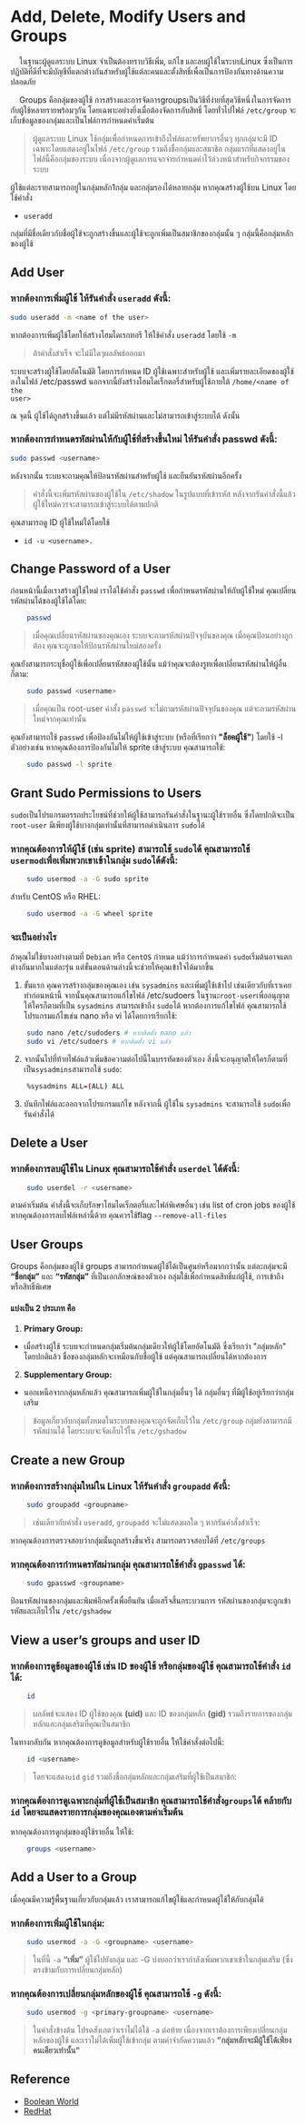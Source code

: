 
# Add, Delete, Modify Users and Groups

&nbsp;&nbsp;&nbsp;&nbsp;ในฐานะผู้ดูแลระบบ Linux จำเป็นต้องทราบวิธีเพิ่ม, แก้ไข และลบผู้ใช้ในระบบLinux ซึ่งเป็นการปฏิบัติที่ดีที่จะมีบัญชีที่แตกต่างกันสำหรับผู้ใช้แต่ละคนและตั้งสิทธิ์เพื่อเป็นการป้องกันทางด้านความปลอดภัย


&nbsp;&nbsp;&nbsp;&nbsp;Groups คือกลุ่มของผู้ใช้ การสร้างและการจัดการgroupsเป็นวิธีที่ง่ายที่สุดวิธีหนึ่งในการจัดการกับผู้ใช้หลายรายพร้อมๆกัน โดยเฉพาะอย่างยิ่งเมื่อต้องจัดการกับสิทธิ์ โดยทั่วไปไฟล์ <code>/etc/group</code> จะเก็บข้อมูลของกลุ่มและเป็นไฟล์การกำหนดค่าเริ่มต้น

>ผู้ดูแลระบบ Linux ใช้กลุ่มเพื่อกำหนดการเข้าถึงไฟล์และทรัพยากรอื่นๆ ทุกกลุ่มจะมี ID เฉพาะโดยแสดงอยู่ในไฟล์ <code>/etc/group</code> รวมถึงชื่อกลุ่มและสมาชิก กลุ่มแรกที่แสดงอยู่ในไฟล์นี้คือกลุ่มของระบบ เนื่องจากผู้ดูแลการแจกจ่ายกำหนดค่าไว้ล่วงหน้าสำหรับกิจกรรมของระบบ


ผู้ใช้แต่ละรายสามารถอยู่ในกลุ่มหลัก1กลุ่ม และกลุ่มรองได้หลายกลุ่ม หากคุณสร้างผู้ใช้บน Linux โดยใช้คำสั่ง 
- <code>useradd</code>

กลุ่มที่มีชื่อเดียวกับชื่อผู้ใช้จะถูกสร้างขึ้นและผู้ใช้จะถูกเพิ่มเป็นสมาชิกของกลุ่มนั้น ๆ กลุ่มนี้คือกลุ่มหลักของผู้ใช้

## Add User

### หากต้องการเพิ่มผู้ใช้ ให้รันคำสั่ง <code>useradd</code> ดังนี้:<br>
```bash
sudo useradd -m <name of the user>
```
หากต้องการเพิ่มผู้ใช้โดยให้สร้างโฮมไดเรกทอรี ให้ใช้คำสั่ง <code>useradd</code> โดยใช้ <code>-m</code>

>ถ้าคำสั่งสำเร็จ จะไม่มีใดๆผลลัพธ์ออกมา

ระบบจะสร้างผู้ใช้โดยอัตโนมัติ โดยการกำหนด ID ผู้ใช้เฉพาะสำหรับผู้ใช้ และเพิ่มรายละเอียดของผู้ใช้ลงในไฟล์ /etc/passwd นอกจากนี้ยังสร้างโฮมไดเร็กตอรี่สำหรับผู้ใช้ภายใต้ <code>/home/<name of the user\></code>

ณ จุดนี้ ผู้ใช้ได้ถูกสร้างขึ้นแล้ว แต่ไม่มีรหัสผ่านและไม่สามารถเข้าสู่ระบบได้ ดังนั้น 

### หากต้องการกำหนดรหัสผ่านให้กับผู้ใช้ที่สร้างขึ้นใหม่ ให้รันคำสั่ง passwd ดังนี้:
```bash
sudo passwd <username>
```
หลังจากนั้น ระบบจะถามคุณให้ป้อนรหัสผ่านสำหรับผู้ใช้ และยืนยันรหัสผ่านอีกครั้ง

>คำสั่งนี้จะเพิ่มรหัสผ่านของผู้ใช้ใน <code>/etc/shadow</code> ในรูปแบบที่เข้ารหัส หลังจากรันคำสั่งนี้แล้ว ผู้ใช้ใหม่ควรจะสามารถเข้าสู่ระบบได้ตามปกติ

คุณสามารถดู ID ผู้ใช้ใหม่ได้โดยใช้ 
- <code>id -u \<username\>.</code>

## Change Password of a User

ก่อนหน้านี้เมื่อเราสร้างผู้ใช้ใหม่ เราได้ใช้คำสั่ง <code>passwd</code> เพื่อกำหนดรหัสผ่านให้กับผู้ใช้ใหม่ คุณเปลี่ยนรหัสผ่านได้ของผู้ใช้ได้โดย:  
```bash
    passwd
```
>เมื่อคุณเปลี่ยนรหัสผ่านของคุณเอง ระบบจะถามรหัสผ่านปัจจุบันของคุณ เมื่อคุณป้อนอย่างถูกต้อง คุณจะถูกขอให้ป้อนรหัสผ่านใหม่สองครั้ง

คุณยังสามารถระบุชื่อผู้ใช้เพื่อเปลี่ยนรหัสของผู้ใช้นั้น แม้ว่าคุณจะต้องรูทเพื่อเปลี่ยนรหัสผ่านให้ผู้อื่นก็ตาม:
```bash
    sudo passwd <username>
```

>เมื่อคุณเป็น root-user คำสั้ง <code>passwd</code> จะไม่ถามรหัสผ่านปัจจุบันของคุณ แต่จะถามรหัสผ่านใหม่จากคุณเท่านั้น

คุณยังสามารถใช้ <code>passwd</code> เพื่อป้องกันไม่ให้ผู้ใช้เข้าสู่ระบบ (หรือที่เรียกว่า <strong>"ล็อคผู้ใช้"</strong>) โดยใช้ -l ตัวอย่างเช่น หากคุณต้องการป้องกันไม่ให้ sprite เข้าสู่ระบบ คุณสามารถใช้:
```bash
    sudo passwd -l sprite
```

## Grant Sudo Permissions to Users

<code>sudo</code>เป็นโปรแกรมอรรถประโยชน์ที่ช่วยให้ผู้ใช้สามารถรันคำสั่งในฐานะผู้ใช้รายอื่น ซึ่งโดยปกติจะเป็น <code>root-user</code> มีเพียงผู้ใช้บางกลุ่มเท่านั้นที่สามารถดำเนินการ <code>sudo</code>ได้

### หากคุณต้องการให้ผู้ใช้ (เช่น sprite) สามารถใช้ <code>sudo</code>ได้ คุณสามารถใช้ <code>usermod</code>เพื่อเพิ่มพวกเขาเข้าในกลุ่ม <code>sudo</code>ได้ดังนี้:
```bash
    sudo usermod -a -G sudo sprite
```

สำหรับ CentOS หรือ RHEL:
```bash
    sudo usermod -a -G wheel sprite
```

### จะเป็นอย่างไร
ถ้าคุณไม่ใช้บางอย่างตามที่ <code>Debian</code> หรือ <code>CentOS</code> กำหนด แม้ว่าการกำหนดค่า <code>sudo</code>เริ่มต้นอาจแตกต่างกันมากในแต่ละรุ่น แต่ขั้นตอนด้านล่างนี้จะช่วยให้คุณเข้าใจได้มากขึ้น

1. ขั้นแรก คุณควรสร้างกลุ่มของคุณเอง เช่น <code>sysadmins</code> และเพิ่มผู้ใช้เข้าไป เช่นเดียวกับที่เราเคยทำก่อนหน้านี้ จากนั้นคุณสามารถแก้ไขไฟล์ /etc/sudoers ในฐานะ<code>root-user</code>เพื่ออนุญาตให้ใครก็ตามที่เป็น <code>sysadmins</code> สามารถเข้าถึง <code>sudo</code>ได้ หากต้องการแก้ไขไฟล์ คุณสามารถใช้โปรแกรมแก้ไขเช่น nano หรือ vi ได้โดยการเรียกใช้:
```bash
    sudo nano /etc/sudoders # หากติดตั้ง nano แล้ว
    sudo vi /etc/sudoers # หากติดตั้ง vi แล้ว
```
2. จากนั้นไปที่ท้ายไฟล์แล้วเพิ่มข้อความต่อไปนี้ในบรรทัดของตัวเอง สิ่งนี้จะอนุญาตให้ใครก็ตามที่เป็น<code>sysadmins</code>สามารถใช้ <code>sudo</code>:
```bash
    %sysadmins ALL=(ALL) ALL
```
3. บันทึกไฟล์และออกจากโปรแกรมแก้ไข หลังจากนี้ ผู้ใช้ใน <code>sysadmins</code> จะสามารถใช้ <code>sudo</code>เพื่อรันคำสั่งได้

## Delete a User

### หากต้องการลบผู้ใช้ใน Linux คุณสามารถใช้คำสั่ง <code>userdel</code> ได้ดังนี้:
```bash
    sudo userdel -r <username>
```
ตามค่าเริ่มต้น คำสั่งนี้จะเก็บรักษาโฮมไดเร็กตอรี่และไฟล์พิเศษอื่นๆ เช่น list of cron jobs ของผู้ใช้ หากคุณต้องการลบไฟล์เหล่านี้ด้วย คุณควรใช้flag     <code>--remove-all-files</code>


## User Groups

Groups คือกลุ่มของผู้ใช้ groups สามารถกำหนดผู้ใช้ได้เป็นศูนย์หรือมากกว่านั้น แต่ละกลุ่มจะมี <strong>“ชื่อกลุ่ม”</strong> และ <strong>“รหัสกลุ่ม”</strong> ที่เป็นเอกลักษณ์ของตัวเอง กลุ่มใช้เพื่อกำหนดสิทธิ์แก่ผู้ใช้, การเข้าถึง หรือสิทธิ์พิเศษ

#### แบ่งเป็น 2 ประเภท คือ

1. <strong>Primary Group:</strong> 
 - เมื่อสร้างผู้ใช้ ระบบจะกำหนดกลุ่มเริ่มต้นกลุ่มเดียวให้ผู้ใช้โดยอัตโนมัติ ซึ่งเรียกว่า "กลุ่มหลัก" โดยปกติแล้ว ชื่อของกลุ่มหลักจะเหมือนกับชื่อผู้ใช้ แต่คุณสามารถเปลี่ยนได้หากต้องการ

2. <strong>Supplementary Group:</strong>
- นอกเหนือจากกลุ่มหลักแล้ว คุณสามารถเพิ่มผู้ใช้ในกลุ่มอื่นๆ ได้ กลุ่มอื่นๆ ที่มีผู้ใช้อยู่เรียกว่ากลุ่มเสริม

>ข้อมูลเกี่ยวกับกลุ่มทั้งหมดในระบบของคุณจะถูกจัดเก็บไว้ใน <code>/etc/group</code> กลุ่มยังสามารถมีรหัสผ่านได้ โดยระบบจะจัดเก็บไว้ใน <code>/etc/gshadow</code>

## Create a new Group

### หากต้องการสร้างกลุ่มใหม่ใน Linux ให้รันคำสั่ง <code>groupadd</code> ดังนี้:
```bash
    sudo groupadd <groupname>
```
>เช่นเดียวกับคำสั่ง <code>useradd</code>, <code>groupadd</code> จะไม่แสดงผลใด ๆ หากรันคำสั่งสำเร็จ:

หากคุณต้องการตรวจสอบว่ากลุ่มนั้นถูกสร้างขึ้นจริง สามารถตรวจสอบได้ที่ <code>/etc/groups</code>

### หากคุณต้องการกำหนดรหัสผ่านกลุ่ม คุณสามารถใช้คำสั่ง <code>gpasswd</code> ได้:

```bash
    sudo gpasswd <groupname>
```

ป้อนรหัสผ่านของกลุ่มและพิมพ์อีกครั้งเพื่อยืนยัน เมื่อเสร็จสิ้นกระบวนการ รหัสผ่านของกลุ่มจะถูกเข้ารหัสและเก็บไว้ใน <code>/etc/gshadow</code>

## View a user’s groups and user ID

### หากต้องการดูข้อมูลของผู้ใช้ เช่น ID ของผู้ใช้ หรือกลุ่มของผู้ใช้ คุณสามารถใช้คำสั่ง <code>id</code> ได้:
```bash
    id 
```
>ผลลัพธ์จะแสดง ID ผู้ใช้ของคุณ <strong>(uid)</strong> และ ID ของกลุ่มหลัก <strong>(gid)</strong> รวมถึงรายการของกลุ่มหลักและกลุ่มเสริมที่คุณเป็นสมาชิก

ในทางกลับกัน หากคุณต้องการดูข้อมูลสำหรับผู้ใช้รายอื่น ให้ใช้คำสั่งต่อไปนี้:
```bash
    id <username>
```
>โดยจะแสดง<code>uid</code> <code>gid</code> รวมถึงชื่อกลุ่มหลักและกลุ่มเสริมที่ผู้ใช้เป็นสมาชิก:

### หากคุณต้องการดูเฉพาะกลุ่มที่ผู้ใช้เป็นสมาชิก คุณสามารถใช้คำสั่ง<code>groups</code>ได้ คล้ายกับ <code>id</code> โดยจะแสดงรายการกลุ่มของคุณเองตามค่าเริ่มต้น

หากคุณต้องการดูกลุ่มของผู้ใช้รายอื่น ให้ใช้:
```bash
    groups <username>
```

## Add a User to a Group

เมื่อคุณมีความรู้พื้นฐานเกี่ยวกับกลุ่มแล้ว เราสามารถแก้ไขผู้ใช้และกำหนดผู้ใช้ให้กับกลุ่มได้ 

### หากต้องการเพิ่มผู้ใช้ในกลุ่ม:
```bash
    sudo usermod -a -G <groupname> <username>
```
>ในที่นี้ <code>-a</code> <strong>“เพิ่ม”</strong> ผู้ใช้ไปยังกลุ่ม และ -G บ่งบอกว่าเรากำลังเพิ่มพวกเขาเข้าในกลุ่มเสริม (ซึ่งตรงข้ามกับการเปลี่ยนกลุ่มหลัก)

### หากคุณต้องการเปลี่ยนกลุ่มหลักของผู้ใช้ คุณสามารถใช้ <code>-g</code> ดังนี้:
```bash
    sudo usermod -g <primary-groupname> <username>
```
>ในคำสั่งข้างต้น โปรดสังเกตว่าเราไม่ได้ใช้ <code>-a</code> ต่อท้าย เนื่องจากเราต้องการเพียงเปลี่ยนกลุ่มหลักของผู้ใช้ และเราไม่ได้เพิ่มผู้ใช้เข้ากลุ่ม ตามคำจำกัดความแล้ว <strong>"กลุ่มหลักจะมีผู้ใช้ได้เพียงคนเดียวเท่านั้น"</strong>

## Reference
- <a href="https://https://www.booleanworld.com/how-to-add-remove-and-modify-users-in-linux/">Boolean World</a>
- <a href="https://www.redhat.com/sysadmin/linux-groups">RedHat</a>
